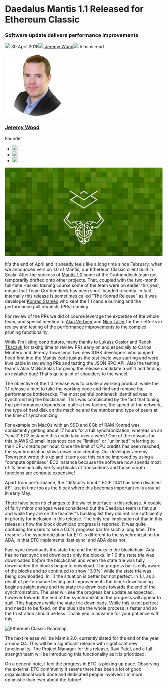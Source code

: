 # Daedalus Mantis 1.1 Released for Ethereum Classic
### **Software update delivers performance improvements**
![](img/2018-04-30-daedalus-mantis-1-1-released-for-ethereum-classic.002.png) 30 April 2018![](img/2018-04-30-daedalus-mantis-1-1-released-for-ethereum-classic.002.png)[ Jeremy Wood](/en/blog/authors/jeremy-wood/page-1/)![](img/2018-04-30-daedalus-mantis-1-1-released-for-ethereum-classic.003.png) 5 mins read

![Jeremy Wood](img/2018-04-30-daedalus-mantis-1-1-released-for-ethereum-classic.004.png)[](/en/blog/authors/jeremy-wood/page-1/)
### [**Jeremy Wood**](/en/blog/authors/jeremy-wood/page-1/)
Founder

- ![](img/2018-04-30-daedalus-mantis-1-1-released-for-ethereum-classic.005.png)[](tmp///www.youtube.com/watch?v=E2G9xLYpR1c "YouTube")
- ![](img/2018-04-30-daedalus-mantis-1-1-released-for-ethereum-classic.006.png)[](tmp///jp.linkedin.com/in/jeremykwood "LinkedIn")
- ![](img/2018-04-30-daedalus-mantis-1-1-released-for-ethereum-classic.007.png)[](tmp///twitter.com/iohk_jeremy "Twitter")

![Daedalus Mantis 1.1 Released for Ethereum Classic](img/2018-04-30-daedalus-mantis-1-1-released-for-ethereum-classic.008.jpeg)

It's the end of April and it already feels like a long time since February, when we announced version 1.0 of Mantis, our Ethereum Classic client built in Scala. After the success of [Mantis 1.0](/en/blog/mantis-ethereum-classic-beta-release/ "Mantis release") some of the Grothendieck team got temporarily drafted onto other projects. That, coupled with the two-month full-time Haskell training course some of the team were on earlier this year, meant that Team Grothendieck has been short-handed recently. In fact, internally this release is sometimes called "The Konrad Release" as it was developer [Konrad Staniec](/en/team/konrad-staniec/ "Konrad Staniec, IOHK") who kept the 1.1 candle burning and the performance pull requests (PRs) coming. 

For review of the PRs we did of course leverage the expertise of the whole team, and special mention to [Alan Verbner](/en/blog/iohk-spotlight-alan-verbner/ "IOHK Spotlight - Alan Verbner") and [Nico Taller](/en/team/nicolas-tallar/ "Nicolas Tallar, IOHK") for their efforts in review and testing of the performance improvements to the complex pruning functionality. 

While I'm listing contributors, many thanks to [Lukasz Gasior](/en/team/lukasz-gasior/ "Lukasz Gasior, IOHK") and [Radek Tkaczyk](/en/team/radek-tkaczyk/ "Radek Tkaczyk, IOHK") for taking time to review PRs early on and especially to Carlos Montero and Jeremy Townsend, two new IOHK developers who jumped head first into the Mantis code just as the test cycle was starting and were invaluable in reviewing PRs and testing the JSON RPC API. Also the testing team's Alan McNicholas for giving the release candidate a whirl and finding an installer bug! That's quite a lot of shoulders to the wheel. 

The objective of the 1.0 release was to create a working product, while the 1.1 release aimed to take the working code and find and remove the performance bottlenecks. The most painful bottleneck identified was in synchronizing the blockchain. This was complicated by the fact that tuning that performance depends on quite a few factors, the speed of the network, the type of hard disk on the machine and the number and type of peers at the time of synchronizing. 

For example on MacOs with an SSD and 8Gb of RAM Konrad was consistently getting about 17 hours for a full synchronization, whereas on an "small" EC2 instance this could take over a week! One of the reasons for this is AWS t2.small instances can be "limited" or "unlimited" referring to their CPU credits per hour. Once the limit of CPU credits has been reached, the synchronization slows down considerably. Our developer Jeremy Townsend wrote this up and it turns out this can be improved by using a "compute optimised" EC2 instance because the software now spends most of its time actually verifying blocks of transactions and those crypto functions are compute expensive!

Apart from performance, the "difficulty bomb" ECIP 1041 has been disabled â€“ just in time too as the block where this becomes important rolls around in early May. 

There have been no changes to the wallet interface in this release. A couple of fairly minor changes were considered but the Daedalus team is flat out and while they are on the teamâ€™s backlog list they did not rise sufficiently in priority for inclusion in this release. The only real implication of that in this release is how the block download progress is reported. It was quite confusing for users to see a 0.0% progress bar for such a long time. The reason is the synchronization for ETC is different to the synchronization for ADA, in that ETC implements 'fast sync' and ADA does not. 

Fast sync downloads the state trie and the blocks in the blockchain. Ada has no fast sync and downloads only the blocks. In 1.0 the state trie was downloaded *before* the blockchain and when the state trie was fully downloaded the blocks began to download. The progress bar is only aware of the blocks and so continued to show "0.0%" while the state trie was being downloaded. In 1.1 the situation is better but not perfect. In 1.1, as a result of performance testing and improvements the block downloading begins straight away and the state trie downloads towards the end of the synchronization. The user will see the progress bar update as expected, however towards the end of the synchronization the progress will appear to stall. This happens while the state trie downloads. While this is not perfect and needs to be fixed, on the plus side the whole process is faster and so the frustration should be less. Thank you in advance for your patience with this.

![Ethereum Classic Roadmap](img/2018-04-30-daedalus-mantis-1-1-released-for-ethereum-classic.009.png)

The next release will be Mantis 2.0, currently slated for the end of the year, around Q4. This will be a significant release with significant new functionality. The Project Manager for this release, Ravi Patel, and a full-strength team will be introducing this functionality as it is prioritized.

On a general note, I feel the progress in ETC is picking up pace. Observing the external ETC community it seems there has been a lot of good organisational work done and dedicated people involved. I'm more optimistic than ever about the future!
